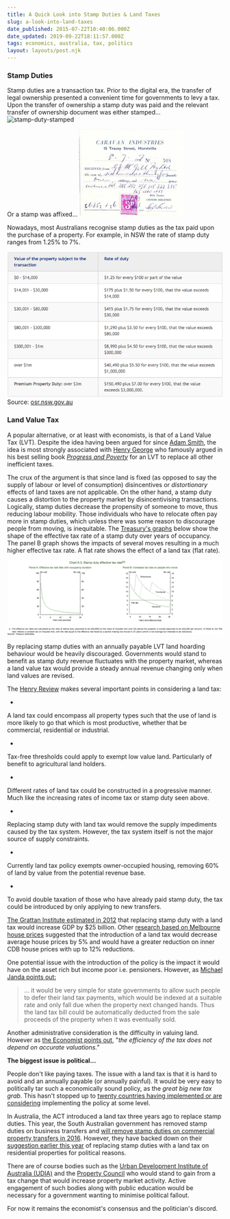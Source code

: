 ```yaml
---
title: A Quick Look into Stamp Duties & Land Taxes
slug: a-look-into-land-taxes
date_published: 2015-07-22T10:40:06.000Z
date_updated: 2019-09-22T18:11:57.000Z
tags: economics, australia, tax, politics
layout: layouts/post.njk
---
```


### Stamp Duties

Stamp duties are a transaction tax. Prior to the digital era, the transfer of legal ownership presented a convenient time for governments to levy a tax. Upon the transfer of ownership a stamp duty was paid and the relevant transfer of ownership document was either stamped...
![stamp-duty-stamped](http://www.ozrevenues.com/Revenue-Railway-Local-Perfin-Catalogue/nsw-revs/202.jpg)

Or a stamp was affixed...
![stamp-duty-stamp](/content/images/2017/08/stamp-duty-stamp-affixed.jpeg)

Nowadays, most Australians recognise stamp duties as the tax paid upon the purchase of a property. For example, in NSW the rate of stamp duty ranges from 1.25% to 7%.

![nsw-stamp-duty-rates](/content/images/2015/07/Screen-Shot-2015-07-17-at-10-59-47-am.png)Source: [osr.nsw.gov.au](http://www.osr.nsw.gov.au/taxes/transfer-land/about)

### Land Value Tax

A popular alternative, or at least with economists, is that of a Land Value Tax (LVT). Despite the idea having been argued for since [Adam Smith](https://en.wikipedia.org/wiki/Adam_Smith), the idea is most strongly associated with [Henry George](https://en.wikipedia.org/wiki/Henry_George) who famously argued in his best selling book [*Progress and Poverty*](https://en.wikipedia.org/wiki/Progress_and_Poverty) for an LVT to replace all other inefficient taxes.

The crux of the argument is that since land is fixed (as opposed to say the supply of labour or level of consumption) disincentives or *distortionary* effects of land taxes are not applicable. On the other hand, a stamp duty causes a distortion to the property market by disincentivising transactions. Logically, stamp duties decrease the propensity of someone to move, thus reducing labour mobility. Those individuals who have to relocate often pay more in stamp duties, which unless there was some reason to discourage people from moving, is inequitable. The [Treasury's graphs](http://taxreview.treasury.gov.au/content/finalreport.aspx?doc=html/publications/papers/final_report_part_1/chapter_6.htm) below show the shape of the effective tax rate of a stamp duty over years of occupancy. The panel B graph shows the impacts of several moves resulting in a much higher effective tax rate. A flat rate shows the effect of a land tax (flat rate).

![effective-tax-rate-stamp-duty](/content/images/2015/07/Screen-Shot-2015-07-19-at-11-56-38-am.png)

By replacing stamp duties with an annually payable LVT land hoarding behaviour would be heavily discouraged. Governments would stand to benefit as stamp duty revenue fluctuates with the property market, whereas a land value tax would provide a steady annual revenue changing only when land values are revised.

The [Henry Review](http://taxreview.treasury.gov.au/content/finalreport.aspx?doc=html/publications/papers/final_report_part_1/chapter_6.htm) makes several important points in considering a land tax:

- 
A land tax could encompass all property types such that the use of land is more likely to go that which is most productive, whether that be commercial, residential or industrial.

- 
Tax-free thresholds could apply to exempt low value land. Particularly of benefit to agricultural land holders.

- 
Different rates of land tax could be constructed in a progressive manner. Much like the increasing rates of income tax or stamp duty seen above.

- 
Replacing stamp duty with land tax would remove the supply impediments caused by the tax system. However, the tax system itself is not the major source of supply constraints.

- 
Currently land tax policy exempts owner-occupied housing, removing 60% of land by value from the potential revenue base.

- 
To avoid double taxation of those who have already paid stamp duty, the tax could be introduced by only applying to new transfers.

[The Grattan Institute estimated in 2012](https://grattan.edu.au/wp-content/uploads/2014/04/Game_Changers_Web.pdf) that replacing stamp duty with a land tax would increase GDP by $25 billion. Other [research based on Melbourne house prices](http://www.ahuri.edu.au/downloads/publications/EvRevReports/AHURI_Final_Report_No182_The_spatial_and_distributional_impacts_of_the_Henry_Review_recommendations_on_stamp_duty_and_land_tax.pdf) suggested that the introduction of a land tax would decrease average house prices by 5% and would have a greater reduction on inner CDB house prices with up to 12% reductions.

One potential issue with the introduction of the policy is the impact it would have on the asset rich but income poor i.e. pensioners. However, as [Michael Janda points out:](http://www.abc.net.au/news/2013-02-01/janda-stamping-out-inefficient-duties/4496356)

> ... it would be very simple for state governments to allow such people to defer their land tax payments, which would be indexed at a suitable rate and only fall due when the property next changed hands. Thus the land tax bill could be automatically deducted from the sale proceeds of the property when it was eventually sold.

Another administrative consideration is the difficulty in valuing land. However as [the Economist points out](http://www.economist.com/blogs/economist-explains/2014/11/economist-explains-0), "*the efficiency of the tax does not depend on accurate valuations."*

**The biggest issue is political...**

People don't like paying taxes. The issue with a land tax is that it is hard to avoid and an annually payable (or annually painful). It would be very easy to politically tar such a economically sound policy, as the *great big new tax grab*. This hasn't stopped up to [twenty countries having implemented or are considering](http://www.elibrary.imf.org/view/IMF001/20531-9781484369050/20531-9781484369050/20531-9781484369050.xml) implementing the policy at some level.

In Australia, the ACT introduced a land tax three years ago to replace stamp duties. This year, the South Australian government has removed stamp duties on business transfers and [will remove stamp duties on commercial property transfers in 2016](http://www.afr.com/news/sa-budget-2015-stamp-duty-on-commercial-property-to-go-20150618-ghqt4d). However, they have backed down on their [suggestion earlier this year](http://www.abc.net.au/news/2015-02-11/sa-government-releases-discussion-paper-on-tax-system/6085352) of replacing stamp duties with a land tax on residential properties for political reasons.

There are of course bodies such as the [Urban Development Institute of Australia (UDIA)](http://www.udia.com.au/) and the [Property Council](http://www.propertyoz.com.au/) who would stand to gain from a tax change that would increase property market activity. Active engagement of such bodies along with public education would be necessary for a government wanting to minimise political fallout.

For now it remains the economist's consensus and the politician's discord.
